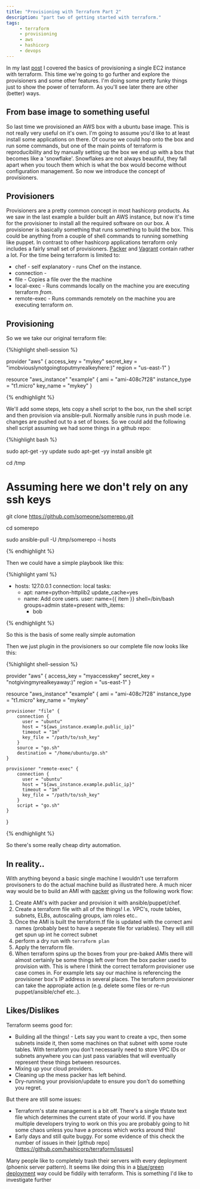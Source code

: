 ```yaml
---
title: "Provisioning with Terraform Part 2"
description: "part two of getting started with terraform."
tags: 
     - terraform
     - provisioning
     - aws
     - hashicorp
     - devops
---
```


In my last [post](https://www.jaetech.org/getting-started-with-terraform/) I covered the basics of provisioning a single EC2 instance with terraform. This time we're going to go further and explore the provisioners and some other features. I'm doing some pretty funky things just to show the power of terraform. As you'll see later there are other (better) ways.

## From base image to something useful

So last time we provisioned an AWS box with a ubuntu base image. This is not really very useful on it's own. I'm going to assume you'd like to at least install some applications on there. Of course we could hop onto the box and run some commands, but one of the main points of terraform is reproducibility and by manually setting up the box we end up with a box that becomes like a 'snowflake'. Snowflakes are not always beautiful, they fall apart when you touch them which is what the box would become without configuration management. 
So now we introduce the concept of provisioners.

## Provisioners

Provisioners are a pretty common concept in most hashicorp products. As we saw in the last example a builder built an AWS instance, but now it's time for the provisioner to install all the required software on our box. A provisioner is basically something that runs something to build the box. This could be anything from a couple of shell commands to running something like puppet. In contrast to other hashicorp applications terraform only includes a fairly small set of provisioners. [Packer](https://www.packer.io/) and [Vagrant](https://www.vagrantup.com/) contain rather a lot. For the time being terraform is limited to:

- chef - self explanatory - runs Chef on the instance.
- connection - 
- file - Copies a file over the the machine
- local-exec - Runs commands locally on the machine you are executing terraform *from*.
- remote-exec - Runs commands remotely on the machine you are executing terraform *on*.

## Provisioning

So we we take our original terraform file:


{%highlight shell-session %}

provider "aws" {
    access_key = "mykey"
    secret_key = "imobviouslynotgoingtoputmyrealkeyhere:)"
    region = "us-east-1"
}

resource "aws_instance" "example" {
    ami = "ami-408c7f28"
    instance_type = "t1.micro"
    key_name      = "mykey"
}

{% endhighlight %}

We'll add some steps, lets copy a shell script to the box, run the shell script and then provision via ansible-pull. Normally ansible runs in push mode i.e. changes are pushed out to a set of boxes. So we could add the following shell script assuming we had some things in a github repo:


{%highlight bash %}
 
sudo apt-get -yy update
sudo apt-get -yy install ansible git

cd /tmp

# Assuming here we don't rely on any ssh keys
git clone https://github.com/someone/somerepo.git

cd somerepo

sudo ansible-pull -U /tmp/somerepo -i hosts

{% endhighlight %}

Then we could have a simple playbook like this:

{%highlight yaml %}

- hosts: 127.0.0.1
  connection: local
  tasks:
  - apt: name=python-httplib2 update_cache=yes
  - name: Add core users.
    user: name={{ item }} shell=/bin/bash groups=admin state=present
    with_items:
      - bob

{% endhighlight %}


So this is the basis of some really simple automation


Then we just plugin in the provisioners so our complete file now looks like this:


{%highlight shell-session %}

provider "aws" {
    access_key = "myaccesskey"
    secret_key = "notgivingmyrealkeyaway:)"
    region = "us-east-1"
}

resource "aws_instance" "example" {
    ami = "ami-408c7f28"
    instance_type = "t1.micro"
    key_name      = "mykey"

    provisioner "file" {
        connection {
          user = "ubuntu"
          host = "${aws_instance.example.public_ip}"
          timeout = "1m"
          key_file = "/path/to/ssh_key"
        }
        source = "go.sh"
        destination = "/home/ubuntu/go.sh"
    }

    provisioner "remote-exec" {
        connection {
          user = "ubuntu"
          host = "${aws_instance.example.public_ip}"
          timeout = "1m"
          key_file = "/path/to/ssh_key"
        }
        script = "go.sh"
    }
}

{% endhighlight %}


So there's some really cheap dirty automation.


## In reality..

With anything beyond a basic single machine I wouldn't use terraform provisoners to do the actual machine build as illustrated here. A much nicer way would be to build an AMI with [packer](https://www.packer.io/) giving us the following work flow:

1. Create AMI's with packer and provision it with ansible/puppet/chef.
2. Create a terraform file with all of the things! I.e. VPC's, route tables, subnets, ELBs, autoscaling groups, iam roles etc..
3. Once the AMI is built the terraform.tf file is updated with the correct ami names (probably best to have a seperate file for variables). They will still get spun up int he correct subnet
4. perform a dry run with ``` terraform plan ```
5. Apply the terraform file.
6. When terraform spins up the boxes from your pre-baked AMIs there will almost certainly be some things left over from the box packer used to provision with. This is where I think the correct terraform provisioner use case comes in. For example lets say our machine is referencing the provisioner box's IP address in several places. The terraform provisioner can take the appropiate action (e.g. delete some files or re-run puppet/ansible/chef etc..).


## Likes/Dislikes

Terraform seems good for:

- Building all the things! - Lets say you want to create a vpc, then some subnets inside it, then some machines on that subnet with some route tables. With terraform you don't necessarily need to store VPC IDs or subnets anywhere you can just pass variables that will eventually represent these things between resources.
- Mixing up your cloud providers.
- Cleaning up the mess packer has left behind.
- Dry-running your provision/update to ensure you don't do something you regret.

But there are still some issues:

- Terraform's state management is a bit off. There's a single tfstate text file which determines the current state of your world. If you have multiple developers trying to work on this you are probably going to hit some chaos unless you have a process which works around this!
- Early days and still quite buggy. For some evidence of this check the number of issues in their [github repo](https://github.com/hashicorp/terraform/issues] 

Many people like to completely trash their servers with every deployment (phoenix server pattern). It seems like doing this in a [blue/green deployment](https://www.thoughtworks.com/insights/blog/implementing-blue-green-deployments-aws) way could be fiddily with terraform. This is something I'd like to investigate further


